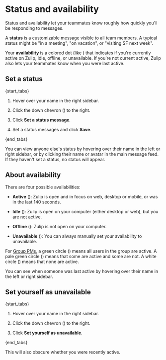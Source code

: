 # Status and availability

Status and availability let your teammates know roughly how quickly you'll
be responding to messages.

A **status** is a customizable message visible to all team members. A
typical status might be "in a meeting", "on vacation", or "visiting SF next week".

Your **availability** is a colored dot (like <span class="indicator green solid"></span>)
that indicates if you're currently active on Zulip, idle,
offline, or unavailable. If you're not current active, Zulip also lets your
teammates know when you were last active.

## Set a status

{start_tabs}

1. Hover over your name in the right sidebar.

1. Click the down chevron (<i class="fa fa-chevron-down"></i>) to the right.

1. Click **Set a status message**.

1. Set a status messages and click **Save**.

{end_tabs}

You can view anyone else's status by hovering over their name in the left or
right sidebar, or by clicking their name or avatar in the main message feed. If
they haven't set a status, no status will appear.

## About availability

There are four possible availabilities:

* **Active** (<span class="indicator green solid"></span>): Zulip is open and in
  focus on web, desktop or mobile, or was in the last 140 seconds.

* **Idle** (<span class="indicator orange"></span>): Zulip is open on your
  computer (either desktop or web), but you are not active.

* **Offline** (<span class="indicator grey"></span>): Zulip is not open on
  your computer.

* **Unavailable** (<span class="indicator grey-line"></span>): You can always
  manually set your availability to unavailable.

For [Group PMs](/help/private-messages), a green circle
(<span class="indicator green solid"></span>)
means all users in the group are active. A pale green circle (<span
class="indicator green"></span>) means that some are active and some are
not. A white circle (<span class="indicator grey"></span>) means that none
are active.

You can see when someone was last active by hovering over their name in the
left or right sidebar.

## Set yourself as unavailable

{start_tabs}

1. Hover over your name in the right sidebar.

1. Click the down chevron (<i class="fa fa-chevron-down"></i>) to the right.

1. Click **Set yourself as unavailable**.

{end_tabs}

This will also obscure whether you were recently active.

